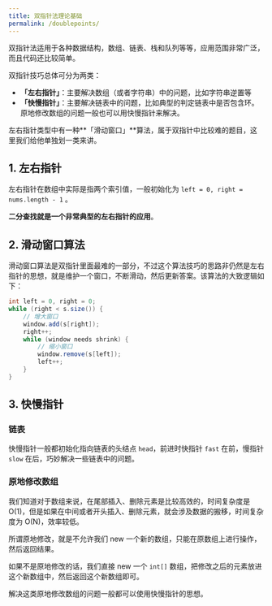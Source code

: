 ```yaml
---
title: 双指针法理论基础
permalink: /doublepoints/
---
```


双指针法适用于各种数据结构，数组、链表、栈和队列等等，应用范围非常广泛，而且代码还比较简单。

双指针技巧总体可分为两类：

- **「左右指针」**：主要解决数组（或者字符串）中的问题，比如字符串逆置等
- **「快慢指针」**：主要解决链表中的问题，比如典型的判定链表中是否包含环。原地修改数组的问题一般也可以用快慢指针来解决。

左右指针类型中有一种**「滑动窗口」**算法，属于双指针中比较难的题目，这里我们给他单独划一类来讲。

## 1. 左右指针

左右指针在数组中实际是指两个索引值，一般初始化为 `left = 0, right = nums.length - 1` 。

**二分查找就是一个非常典型的左右指针的应用**。

## 2. 滑动窗口算法

滑动窗口算法是双指针里面最难的一部分，不过这个算法技巧的思路非仍然是左右指针的思想，就是维护一个窗口，不断滑动，然后更新答案。该算法的大致逻辑如下：

```java
int left = 0, right = 0;
while (right < s.size()) {    
    // 增大窗口    
    window.add(s[right]);    
    right++;    
    while (window needs shrink) {        
        // 缩小窗口        
        window.remove(s[left]);        
        left++;    
    }
}
```

## 3. 快慢指针

### 链表

快慢指针一般都初始化指向链表的头结点 `head`，前进时快指针 `fast` 在前，慢指针 `slow` 在后，巧妙解决一些链表中的问题。

### 原地修改数组

我们知道对于数组来说，在尾部插入、删除元素是比较高效的，时间复杂度是 O(1)，但是如果在中间或者开头插入、删除元素，就会涉及数据的搬移，时间复杂度为 O(N)，效率较低。

所谓原地修改，就是不允许我们 new 一个新的数组，只能在原数组上进行操作，然后返回结果。

如果不是原地修改的话，我们直接 new 一个 `int[]` 数组，把修改之后的元素放进这个新数组中，然后返回这个新数组即可。

解决这类原地修改数组的问题一般都可以使用快慢指针的思想。
